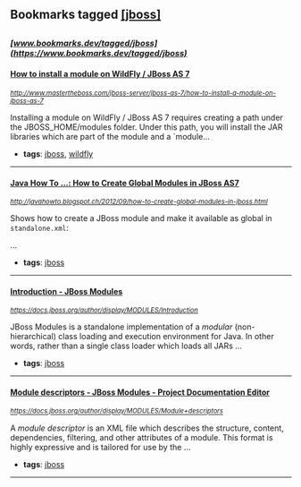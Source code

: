 ## Bookmarks tagged [[jboss]](https://www.bookmarks.dev?q=[jboss])

_<sup><sup>[www.bookmarks.dev/tagged/jboss](https://www.bookmarks.dev/tagged/jboss)</sup></sup>_
---
#### [How to install a module on WildFly / JBoss AS 7](http://www.mastertheboss.com/jboss-server/jboss-as-7/how-to-install-a-module-on-jboss-as-7)
_<sup>http://www.mastertheboss.com/jboss-server/jboss-as-7/how-to-install-a-module-on-jboss-as-7</sup>_

Installing a module on WildFly / JBoss AS 7 requires creating a path under the JBOSS_HOME/modules folder. Under this path, you will install the JAR libraries which are part of the module and a `module...
* **tags**: [jboss](../tagged/jboss.md), [wildfly](../tagged/wildfly.md)
---
#### [Java How To ...: How to Create Global Modules in JBoss AS7](http://javahowto.blogspot.ch/2012/09/how-to-create-global-modules-in-jboss.html)
_<sup>http://javahowto.blogspot.ch/2012/09/how-to-create-global-modules-in-jboss.html</sup>_

Shows how to create a JBoss module and make it available as global in `standalone.xml`:

...
* **tags**: [jboss](../tagged/jboss.md)
---
#### [Introduction - JBoss Modules](https://docs.jboss.org/author/display/MODULES/Introduction)
_<sup>https://docs.jboss.org/author/display/MODULES/Introduction</sup>_

JBoss Modules is a standalone implementation of a _modular_ (non-hierarchical) class loading and execution environment for Java. In other words, rather than a single class loader which loads all JARs ...
* **tags**: [jboss](../tagged/jboss.md)
---
#### [Module descriptors - JBoss Modules - Project Documentation Editor](https://docs.jboss.org/author/display/MODULES/Module+descriptors)
_<sup>https://docs.jboss.org/author/display/MODULES/Module+descriptors</sup>_

A _module descriptor_ is an XML file which describes the structure, content, dependencies, filtering, and other attributes of a module. This format is highly expressive and is tailored for use by the ...
* **tags**: [jboss](../tagged/jboss.md)
---
